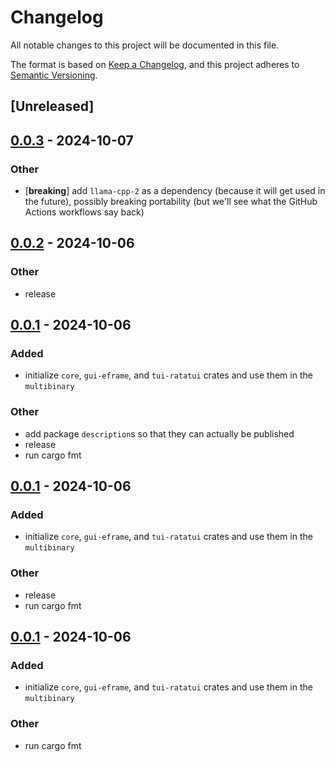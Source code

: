 # Changelog

All notable changes to this project will be documented in this file.

The format is based on [Keep a Changelog](https://keepachangelog.com/en/1.0.0/),
and this project adheres to [Semantic Versioning](https://semver.org/spec/v2.0.0.html).

## [Unreleased]

## [0.0.3](https://github.com/babichjacob/ac-qu-ai-nt/compare/ac-qu-ai-nt-core-v0.0.2...ac-qu-ai-nt-core-v0.0.3) - 2024-10-07

### Other

- [**breaking**] add `llama-cpp-2` as a dependency (because it will get used in the future), possibly breaking portability (but we'll see what the GitHub Actions workflows say back)

## [0.0.2](https://github.com/babichjacob/ac-qu-ai-nt/compare/ac-qu-ai-nt-core-v0.0.1...ac-qu-ai-nt-core-v0.0.2) - 2024-10-06

### Other

- release

## [0.0.1](https://github.com/babichjacob/ac-qu-ai-nt/releases/tag/ac-qu-ai-nt-core-v0.0.1) - 2024-10-06

### Added

- initialize `core`, `gui-eframe`, and `tui-ratatui` crates and use them in the `multibinary`

### Other

- add package `description`s so that they can actually be published
- release
- run cargo fmt

## [0.0.1](https://github.com/babichjacob/ac-qu-ai-nt/releases/tag/ac-qu-ai-nt-core-v0.0.1) - 2024-10-06

### Added

- initialize `core`, `gui-eframe`, and `tui-ratatui` crates and use them in the `multibinary`

### Other

- release
- run cargo fmt

## [0.0.1](https://github.com/babichjacob/ac-qu-ai-nt/releases/tag/ac-qu-ai-nt-core-v0.0.1) - 2024-10-06

### Added

- initialize `core`, `gui-eframe`, and `tui-ratatui` crates and use them in the `multibinary`

### Other

- run cargo fmt
